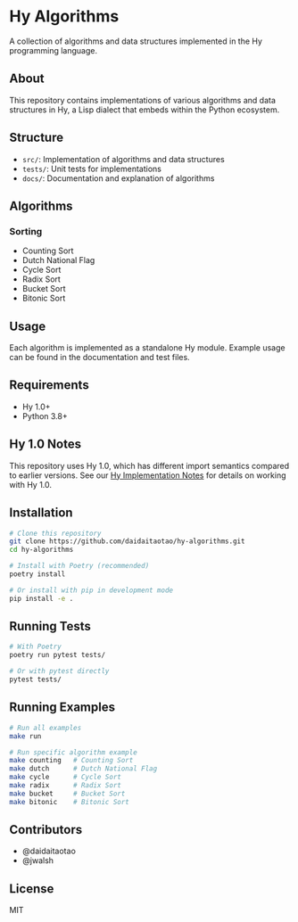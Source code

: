 # Hy Algorithms

A collection of algorithms and data structures implemented in the Hy programming language.

## About

This repository contains implementations of various algorithms and data structures in Hy, 
a Lisp dialect that embeds within the Python ecosystem.

## Structure

- `src/`: Implementation of algorithms and data structures
- `tests/`: Unit tests for implementations
- `docs/`: Documentation and explanation of algorithms

## Algorithms

### Sorting
- Counting Sort
- Dutch National Flag
- Cycle Sort
- Radix Sort
- Bucket Sort
- Bitonic Sort

## Usage

Each algorithm is implemented as a standalone Hy module. Example usage can be found
in the documentation and test files.

## Requirements

- Hy 1.0+
- Python 3.8+

## Hy 1.0 Notes

This repository uses Hy 1.0, which has different import semantics compared to earlier versions. See our [Hy Implementation Notes](docs/hy_implementation_notes.md) for details on working with Hy 1.0.

## Installation

```bash
# Clone this repository
git clone https://github.com/daidaitaotao/hy-algorithms.git
cd hy-algorithms

# Install with Poetry (recommended)
poetry install

# Or install with pip in development mode
pip install -e .
```

## Running Tests

```bash
# With Poetry
poetry run pytest tests/

# Or with pytest directly
pytest tests/
```

## Running Examples

```bash
# Run all examples
make run

# Run specific algorithm example
make counting   # Counting Sort
make dutch      # Dutch National Flag
make cycle      # Cycle Sort
make radix      # Radix Sort
make bucket     # Bucket Sort
make bitonic    # Bitonic Sort
```

## Contributors

- @daidaitaotao
- @jwalsh

## License

MIT
